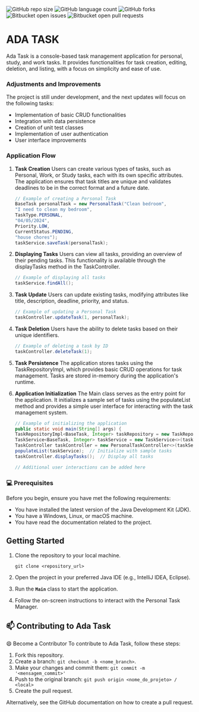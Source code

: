 
![GitHub repo size](https://img.shields.io/github/repo-size/nataliadiotto/ADA-Task?style=for-the-badge)
![GitHub language count](https://img.shields.io/github/languages/count/nataliadiotto/ADA-Task?style=for-the-badge)
![GitHub forks](https://img.shields.io/github/forks/nataliadiotto/ADA-Task?style=for-the-badge)
![Bitbucket open issues](https://img.shields.io/bitbucket/issues/nataliadiotto/ADA-Task?style=for-the-badge)
![Bitbucket open pull requests](https://img.shields.io/bitbucket/pr-raw/nataliadiotto/ADA-Task?style=for-the-badge)

# **ADA TASK**

Ada Task is a console-based task management application for personal, study, and work tasks. It provides functionalities for task creation, editing, deletion, and listing, with a focus on simplicity and ease of use.

### Adjustments and Improvements

The project is still under development, and the next updates will focus on the following tasks:

- Implementation of basic CRUD functionalities
- Integration with data persistence
- Creation of unit test classes
- Implementation of user authentication
- User interface improvements


### Application Flow

1. **Task Creation**
Users can create various types of tasks, such as Personal, Work, or Study tasks, each with its own specific attributes. The application ensures that task titles are unique and validates deadlines to be in the correct format and a future date.
    
    ```java
    // Example of creating a Personal Task
    BaseTask personalTask = new PersonalTask("Clean bedroom",
    "I need to clean my bedroom",
    TaskType.PERSONAL,
    "04/05/2024",
    Priority.LOW,
    CurrentStatus.PENDING,
    "house chores");
    taskService.saveTask(personalTask);
    ```
    
2. **Displaying Tasks**
Users can view all tasks, providing an overview of their pending tasks. This functionality is available through the displayTasks method in the TaskController.
    
    ```java
    // Example of displaying all tasks
    taskService.findAll();
    ```
    
3. **Task Update**
Users can update existing tasks, modifying attributes like title, description, deadline, priority, and status.
    
    ```java
    // Example of updating a Personal Task
    taskController.updateTask(1, personalTask);
    ```
    
4. **Task Deletion**
Users have the ability to delete tasks based on their unique identifiers.
    
    ```java
    // Example of deleting a task by ID
    taskController.deleteTask(1);
    ```
    
5. **Task Persistence**
The application stores tasks using the TaskRepositoryImpl, which provides basic CRUD operations for task management. Tasks are stored in-memory during the application's runtime.
6. **Application Initialization**
The Main class serves as the entry point for the application. It initializes a sample set of tasks using the populateList method and provides a simple user interface for interacting with the task management system.

    ```java
    // Example of initializing the application
    public static void main(String[] args) {
    TaskRepositoryImpl<BaseTask, Integer> taskRepository = new TaskRepositoryImpl<>();
    TaskService<BaseTask, Integer> taskService = new TaskService<>(taskRepository);
    TaskController taskController = new PersonalTaskController<>(taskService);
    populateList(taskService);  // Initialize with sample tasks
    taskController.displayTasks();  // Display all tasks
    
    // Additional user interactions can be added here
    ```


### **💻 Prerequisites**

Before you begin, ensure you have met the following requirements:

- You have installed the latest version of the Java Development Kit (JDK).
- You have a Windows, Linux, or macOS machine.
- You have read the documentation related to the project.


## Getting Started

1. Clone the repository to your local machine.

    `git clone <repository_url>`

1. Open the project in your preferred Java IDE (e.g., IntelliJ IDEA, Eclipse).
2. Run the **`Main`** class to start the application.
3. Follow the on-screen instructions to interact with the Personal Task Manager.


## 📫 Contributing to Ada Task

😄 Become a Contributor
To contribute to Ada Task, follow these steps:

1. Fork this repository.
2. Create a branch: `git checkout -b <nome_branch>`.
3. Make your changes and commit them: `git commit -m '<mensagem_commit>'`
4. Push to the original branch: `git push origin <nome_do_projeto> / <local>`
5. Create the pull request.

Alternatively, see the GitHub documentation on how to create a pull request.
